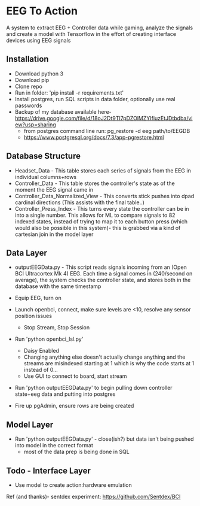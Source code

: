 # EEG To Action

A system to extract EEG + Controller data while gaming, analyze the signals and create a model with Tensorflow in the effort of creating interface devices using EEG signals 

## Installation

* Download python 3
* Download pip
* Clone repo
* Run in folder: 'pip install -r requirements.txt'
* Install postgres, run SQL scripts in data folder, optionally use real passwords
* Backup of my database available here- https://drive.google.com/file/d/18oJ2Dt9TI7pDZOlMZYIfiuzEtJDtbdba/view?usp=sharing 
  * from postgres command line run: pg_restore -d eeg path/to/EEGDB
  * https://www.postgresql.org/docs/7.3/app-pgrestore.html 

## Database Structure
* Headset_Data - This table stores each series of signals from the EEG in individual columns+rows
* Controller_Data - This table stores the controller's state as of the moment the EEG signal came in
* Controller_Data_Normalized_View - This converts stick pushes into dpad cardinal directions (This assists with the final table..)
* Controller_Press_Index - This turns every state the controller can be in into a single number.  This allows for ML to compare signals to 82 indexed states, instead of trying to map it to each button press (which would also be possible in this system)- this is grabbed via a kind of cartesian join in the model layer

## Data Layer
* outputEEGData.py - This script reads signals incoming from an (Open BCI Ultracortex Mk 4) EEG. Each time a signal comes in (240/second on average), the system checks the controller state, and stores both in the database with the same timestamp  
* Equip EEG, turn on
* Launch openbci, connect, make sure levels are <10, resolve any sensor position issues
  * Stop Stream, Stop Session

* Run 'python openbci_lsl.py'
  * Daisy Enabled
  * Changing anything else doesn't actually change anything and the streams are misindexed starting at 1 which is why the code starts at 1 instead of 0...
  * Use GUI to connect to board, start stream

* Run 'python outputEEGData.py' to begin pulling down controller state+eeg data and putting into postgres
* Fire up pgAdmin, ensure rows are being created


## Model Layer

* Run 'python outputEEGData.py' - close(ish?) but data isn't being pushed into model in the correct format
  * most of the data prep is being done in SQL
  

## Todo - Interface Layer
* Use model to create action:hardware emulation








Ref (and thanks)- sentdex experiment: https://github.com/Sentdex/BCI
